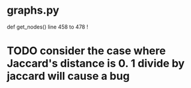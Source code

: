 # graphs.py

def get_nodes()
line 458 to 478 !
# TODO consider the case where Jaccard's distance is 0. 1 divide by jaccard will cause a bug 

